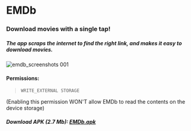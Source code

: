 # EMDb
### Download movies with a single tap!
##### The app scraps the internet to find the right link, and makes it easy to download movies.

![emdb_screenshots 001](https://user-images.githubusercontent.com/30762976/43616589-015b81e8-96db-11e8-9c9b-9e2be743819e.png)

#### Permissions:
> `WRITE_EXTERNAL STORAGE`

(Enabling this permission WON'T allow EMDb to read the contents on the device storage)

##### Download APK (2.7 Mb): [EMDb.apk](https://drive.google.com/uc?authuser=0&id=1KqB7-0cSQHnomh_iZqwFVJ1hiXEzg66j&export=download)
